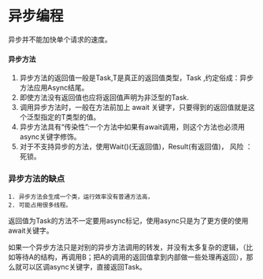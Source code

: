 # 异步编程

异步并不能加快单个请求的速度。

#### 异步方法

1. 异步方法的返回值一般是Task<T>,T是真正的返回值类型，Task<int> ,约定俗成：异步方法应用Async结尾。
2. 即使方法没有返回值也应将返回值声明为非泛型的Task.
3. 调用异步方法时，一般在方法前加上 await 关键字，只要得到的返回值就是这个泛型指定的T类型的值。
4. 异步方法具有“传染性”:一个方法中如果有await调用，则这个方法也必须用async关键字修饰。
5. 对于不支持异步的方法，使用Wait()(无返回值)，Result(有返回值)， 风险 ：死锁。

### 异步方法的缺点

	1. 异步方法会生成一个类，运行效率没有普通方法高，
 	2. 可能占用很多线程。

返回值为Task的方法不一定要用async标记，使用async只是为了更方便的使用await关键字。

如果一个异步方法只是对别的异步方法调用的转发，并没有太多复杂的逻辑，（比如等待A的结构，再调用B；把A的调用的返回值拿到内部做一些处理再返回），那么就可以区调async关键字，直接返回Task。